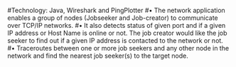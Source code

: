 
#Technology: Java, Wireshark and PingPlotter
#•	The network application enables a group of nodes (Jobseeker and Job-creator) to communicate over TCP/IP networks.
#•	It also detects status of given port and if a given IP address or Host Name is online or not. The job creator would like the job seeker to find out if a given IP address is contacted to the network or not. 
#•	Traceroutes between one or more job seekers and any other node in the network and find the nearest job seeker(s) to the target node.
